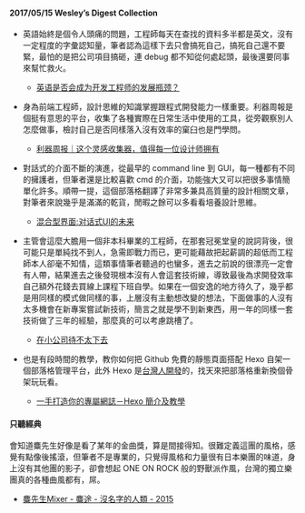 #### 2017/05/15 Wesley’s Digest Collection

- 英語始終是個令人頭痛的問題，工程師每天在查找的資料多半都是英文，沒有一定程度的字彙認知量，筆者認為這樣下去只會搞死自己，搞死自己還不要緊，最怕的是把公司項目搞砸，連 debug 都不知從何處起頭，最後還要同事來幫忙救火。
  - [英语是否会成为开发工程师的发展瓶颈？](https://www.zhihu.com/question/55998388)
  
- 身為前端工程師，設計思維的知識掌握跟程式開發能力一樣重要。利器周報是個挺有意思的平台，收集了各種實際在日常生活中使用的工具，從旁觀察別人怎麼做事，檢討自己是否同樣落入沒有效率的窠臼也是門學問。
  - [利器周报｜这个灵感收集器，值得每一位设计师拥有](http://liqi.io/weekly59/)
  
- 對話式的介面不斷的演進，從最早的 command line 到 GUI，每一種都有不同的擁護者，但筆者還是比較喜歡 cmd 的介面，功能強大又可以把很多事情簡單化許多。順帶一提，這個部落格翻譯了非常多兼具高質量的設計相關文章，對筆者來說幾乎是滿滿的乾貨，閒暇之餘可以多看看培養設計思維。
  - [混合型界面:对话式UI的未来](https://colachan.com/post/3536)
  
- 主管會這麼大膽用一個非本科畢業的工程師，在那套冠冕堂皇的說詞背後，很可能只是單純找不到人，急需即戰力而已，更可能藉故把起薪調的超低而工程師本人卻毫不知情，這類事情筆者聽過的也蠻多，進去之前說的很漂亮一定會有人帶，結果進去之後發現根本沒有人會這套技術線，導致最後為求開發效率自己額外花錢去買線上課程下班自學。如果在一個安逸的地方待久了，幾乎都是用同樣的模式做同樣的事，上層沒有主動想改變的想法，下面做事的人沒有太多機會在新專案嘗試新技術，簡言之就是學不到新東西，用一年的同樣一套技術做了三年的經驗，那麼真的可以考慮跳槽了。
  - [在小公司待不太下去](https://www.ptt.cc/bbs/Soft_Job/M.1494738085.A.8D8.html)


- 也是有段時間的教學，教你如何把 Github 免費的靜態頁面搭配 Hexo 自架一個部落格管理平台，此外 Hexo 是[台灣人開發](https://zespia.tw/blog/2012/10/11/hexo-debut/)的，找天來把部落格重新換個骨架玩玩看。
  - [一手打造你的專屬網誌－Hexo 簡介及教學](https://speakerdeck.com/irene84111/shou-da-zao-ni-de-zhuan-shu-wang-zhi-nil-hexo-jian-jie-ji-jiao-xue)



#### 只聽經典
會知道麋先生好像是看了某年的金曲獎，算是間接得知。很難定義這團的風格，感覺有點像後搖滾，但筆者不是專業的，只覺得風格和力量很有日本樂團的味道，身上沒有其他團的影子，卻會想起 ONE ON ROCK 般的野獸派作風，台灣的獨立樂團真的各種曲風都有，屌。
- [麋先生Mixer - 麋途 - 沒名字的人類 - 2015](https://www.youtube.com/watch?v=LUMGI6LtCqY)